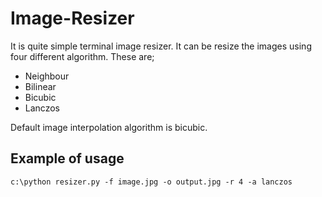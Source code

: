 # Image-Resizer

It is quite simple terminal image resizer. It can be resize the images using four different algorithm. These are;

- Neighbour
- Bilinear
- Bicubic
- Lanczos

Default image interpolation algorithm is bicubic.

## Example of usage ##

```
c:\python resizer.py -f image.jpg -o output.jpg -r 4 -a lanczos
```
